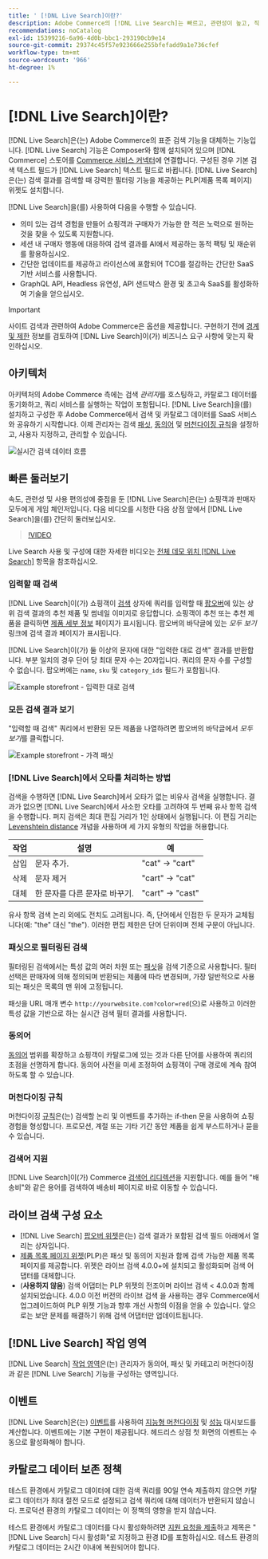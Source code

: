 ```yaml
---
title: ' [!DNL Live Search]이란?'
description: Adobe Commerce의 [!DNL Live Search]는 빠르고, 관련성이 높고, 직관적인 검색 경험을 제공합니다.
recommendations: noCatalog
exl-id: 15399216-6a96-4d0b-bbc1-293190cb9e14
source-git-commit: 29374c45f57e923666e255bfefadd9a1e736cfef
workflow-type: tm+mt
source-wordcount: '966'
ht-degree: 1%

---
```


# [!DNL Live Search]이란?

[!DNL Live Search]은(는) Adobe Commerce의 표준 검색 기능을 대체하는 기능입니다. [!DNL Live Search] 기능은 Composer와 함께 설치되어 있으며 [!DNL Commerce] 스토어를 [Commerce 서비스 커넥터](../landing/saas.md)에 연결합니다. 구성된 경우 기본 검색 텍스트 필드가 [!DNL Live Search] 텍스트 필드로 바뀝니다. [!DNL Live Search]은(는) 검색 결과를 검색할 때 강력한 필터링 기능을 제공하는 PLP(제품 목록 페이지) 위젯도 설치합니다.

[!DNL Live Search]을(를) 사용하여 다음을 수행할 수 있습니다.

- 의미 있는 검색 경험을 만들어 쇼핑객과 구매자가 가능한 한 적은 노력으로 원하는 것을 찾을 수 있도록 지원합니다.
- 세션 내 구매자 행동에 대응하여 검색 결과를 AI에서 제공하는 동적 팩팅 및 재순위를 활용하십시오.
- 간단한 업데이트를 제공하고 라이선스에 포함되어 TCO를 절감하는 간단한 SaaS 기반 서비스를 사용합니다.
- GraphQL API, Headless 유연성, API 샌드박스 환경 및 초고속 SaaS를 활성화하여 기술을 얻으십시오.

>[!IMPORTANT]
>
>사이트 검색과 관련하여 Adobe Commerce은 옵션을 제공합니다. 구현하기 전에 [경계 및 제한](boundaries-limits.md) 정보를 검토하여 [!DNL Live Search]이(가) 비즈니스 요구 사항에 맞는지 확인하십시오.

## 아키텍처

아키텍처의 Adobe Commerce 측에는 검색 *관리자*&#x200B;를 호스팅하고, 카탈로그 데이터를 동기화하고, 쿼리 서비스를 실행하는 작업이 포함됩니다. [!DNL Live Search]을(를) 설치하고 구성한 후 Adobe Commerce에서 검색 및 카탈로그 데이터를 SaaS 서비스와 공유하기 시작합니다. 이제 관리자는 검색 [패싯](facets.md), [동의어](synonyms.md) 및 [머천다이징 규칙](category-merch.md)을 설정하고, 사용자 지정하고, 관리할 수 있습니다.

![실시간 검색 데이터 흐름](assets/ls-cs-data-flow.png)

## 빠른 둘러보기

속도, 관련성 및 사용 편의성에 중점을 둔 [!DNL Live Search]은(는) 쇼핑객과 판매자 모두에게 게임 체인저입니다. 다음 비디오를 시청한 다음 상점 앞에서 [!DNL Live Search]을(를) 간단히 둘러보십시오.

>[!VIDEO](https://video.tv.adobe.com/v/3418797?learn=on)

Live Search 사용 및 구성에 대한 자세한 비디오는 [전체 데모 위치 [!DNL Live Search]](https://experienceleague.adobe.com/ko/docs/commerce-learn/tutorials/getting-started/capabilities/live-search-full-demonstration) 항목을 참조하십시오.

### 입력할 때 검색

[!DNL Live Search]이(가) 쇼핑객이 [검색](https://experienceleague.adobe.com/ko/docs/commerce-admin/catalog/catalog/search/search) 상자에 쿼리를 입력할 때 [팝오버](storefront-popover.md)에 있는 상위 검색 결과의 추천 제품 및 썸네일 이미지로 응답합니다. 쇼핑객이 추천 또는 추천 제품을 클릭하면 [제품 세부 정보](https://experienceleague.adobe.com/ko/docs/commerce-admin/start/storefront/storefront) 페이지가 표시됩니다. 팝오버의 바닥글에 있는 _모두 보기_ 링크에 검색 결과 페이지가 표시됩니다.

[!DNL Live Search]이(가) 둘 이상의 문자에 대한 &quot;입력한 대로 검색&quot; 결과를 반환합니다. 부분 일치의 경우 단어 당 최대 문자 수는 20자입니다. 쿼리의 문자 수를 구성할 수 없습니다. 팝오버에는 `name`, `sku` 및 `category_ids` 필드가 포함됩니다.

![Example storefront - 입력한 대로 검색](assets/storefront-search-as-you-type.png)

### 모든 검색 결과 보기

&quot;입력할 때 검색&quot; 쿼리에서 반환된 모든 제품을 나열하려면 팝오버의 바닥글에서 _모두 보기_&#x200B;를 클릭합니다.

![Example storefront - 가격 패싯](assets/storefront-view-all-search-results.png)

### [!DNL Live Search]에서 오타를 처리하는 방법

검색을 수행하면 [!DNL Live Search]에서 오타가 없는 비유사 검색을 실행합니다. 결과가 없으면 [!DNL Live Search]에서 사소한 오타를 고려하여 두 번째 유사 항목 검색을 수행합니다. 퍼지 검색은 최대 편집 거리가 1인 상태에서 실행됩니다. 이 편집 거리는 [Levenshtein distance](https://en.wikipedia.org/wiki/Levenshtein_distance) 개념을 사용하며 세 가지 유형의 작업을 허용합니다.

| 작업 | 설명 | 예 |
|---|---|---|
| 삽입 | 문자 추가. | &quot;cat&quot; -> &quot;cart&quot; |
| 삭제 | 문자 제거 | &quot;cart&quot; -> &quot;cat&quot; |
| 대체 | 한 문자를 다른 문자로 바꾸기. | &quot;cart&quot; -> &quot;cast&quot; |

유사 항목 검색 논리 외에도 전치도 고려됩니다. 즉, 단어에서 인접한 두 문자가 교체됩니다(예: &quot;the&quot; 대신 &quot;the&quot;). 이러한 편집 제한은 단어 단위이며 전체 구문이 아닙니다.

### 패싯으로 필터링된 검색

필터링된 검색에서는 특성 값의 여러 차원 또는 [패싯](facets.md)을 검색 기준으로 사용합니다. 필터 선택은 판매자에 의해 정의되며 반환되는 제품에 따라 변경되며, 가장 일반적으로 사용되는 패싯은 목록의 맨 위에 고정됩니다.

패싯을 URL 매개 변수 `http://yourwebsite.com?color=red`(으)로 사용하고 이러한 특성 값을 기반으로 하는 실시간 검색 필터 결과를 사용합니다.

### 동의어

[동의어](synonyms.md) 범위를 확장하고 쇼핑객이 카탈로그에 있는 것과 다른 단어를 사용하여 쿼리의 초점을 선명하게 합니다. 동의어 사전을 미세 조정하여 쇼핑객이 구매 경로에 계속 참여하도록 할 수 있습니다.

### 머천다이징 규칙

머천다이징 [규칙](rules.md)은(는) 검색할 논리 및 이벤트를 추가하는 if-then 문을 사용하여 쇼핑 경험을 형성합니다. 프로모션, 계절 또는 기타 기간 동안 제품을 쉽게 부스트하거나 묻을 수 있습니다.

### 검색어 지원

[!DNL Live Search]이(가) Commerce [검색어 리디렉션](https://experienceleague.adobe.com/ko/docs/commerce-admin/catalog/catalog/search/search-terms)을 지원합니다. 예를 들어 &quot;배송비&quot;와 같은 용어를 검색하여 배송비 페이지로 바로 이동할 수 있습니다.

## 라이브 검색 구성 요소

- [!DNL Live Search] [팝오버 위젯](storefront-popover.md)은(는) 검색 결과가 포함된 검색 필드 아래에서 열리는 상자입니다.
- [제품 목록 페이지 위젯](plp-styling.md)(PLP)은 패싯 및 동의어 지원과 함께 검색 가능한 제품 목록 페이지를 제공합니다. 위젯은 라이브 검색 4.0.0+에 설치되고 활성화되며 검색 어댑터를 대체합니다.
- (**사용하지 않음**) 검색 어댑터는 PLP 위젯의 전조이며 라이브 검색 &lt; 4.0.0과 함께 설치되었습니다. 4.0.0 이전 버전의 라이브 검색 을 사용하는 경우 Commerce에서 업그레이드하여 PLP 위젯 기능과 향후 개선 사항의 이점을 얻을 수 있습니다. 앞으로는 보안 문제를 해결하기 위해 검색 어댑터만 업데이트됩니다.

## [!DNL Live Search] 작업 영역

[!DNL Live Search] [작업 영역](workspace.md)은(는) 관리자가 동의어, 패싯 및 카테고리 머천다이징과 같은 [!DNL Live Search] 기능을 구성하는 영역입니다.

## 이벤트

[!DNL Live Search]은(는) [이벤트](events.md)를 사용하여 [지능형 머천다이징](category-merch.md) 및 [성능](performance.md) 대시보드를 계산합니다. 이벤트에는 기본 구현이 제공됩니다. 헤드리스 상점 첫 화면의 이벤트는 수동으로 활성화해야 합니다.

## 카탈로그 데이터 보존 정책

테스트 환경에서 카탈로그 데이터에 대한 검색 쿼리를 90일 연속 제출하지 않으면 카탈로그 데이터가 최대 절전 모드로 설정되고 검색 쿼리에 대해 데이터가 반환되지 않습니다. 프로덕션 환경의 카탈로그 데이터는 이 정책의 영향을 받지 않습니다.

테스트 환경에서 카탈로그 데이터를 다시 활성화하려면 [지원 요청을 제출](https://experienceleague.adobe.com/ko/docs/commerce-knowledge-base/kb/help-center-guide/magento-help-center-user-guide#experience-league-start-page)하고 제목은 &quot;[!DNL Live Search] 다시 활성화&quot;로 지정하고 환경 ID를 포함하십시오. 테스트 환경의 카탈로그 데이터는 2시간 이내에 복원되어야 합니다.
